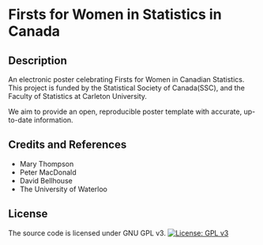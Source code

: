 # Firsts for Women in Statistics in Canada 

## Description
An electronic poster celebrating Firsts for Women in Canadian Statistics.
This project is funded by the Statistical Society of Canada(SSC), and the Faculty of Statistics at Carleton University.

We aim to provide an open, reproducible poster template with accurate, up-to-date information.

## Credits and References
- Mary Thompson
- Peter MacDonald
- David Bellhouse
- The University of Waterloo

## License
The source code is licensed under GNU GPL v3.
[![License: GPL v3](https://img.shields.io/badge/License-GPLv3-blue.svg)](https://www.gnu.org/licenses/gpl-3.0)